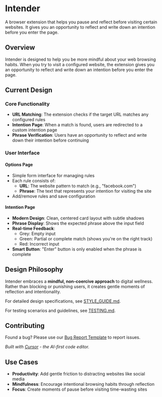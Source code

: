 # Intender

A browser extension that helps you pause and reflect before visiting certain websites. It gives you an opportunity to reflect and write down an intention before you enter the page.

## Overview

Intender is designed to help you be more mindful about your web browsing habits. When you try to visit a configured website, the extension gives you an opportunity to reflect and write down an intention before you enter the page.

## Current Design

### Core Functionality

- **URL Matching**: The extension checks if the target URL matches any configured rules
- **Intention Page**: When a match is found, users are redirected to a custom intention page
- **Phrase Verification**: Users have an opportunity to reflect and write down their intention before continuing

### User Interface

#### Options Page

- Simple form interface for managing rules
- Each rule consists of:
  - **URL**: The website pattern to match (e.g., "facebook.com")
  - **Phrase**: The text that represents your intention for visiting the site
- Add/remove rules and save configuration

#### Intention Page

- **Modern Design**: Clean, centered card layout with subtle shadows
- **Phrase Display**: Shows the expected phrase above the input field
- **Real-time Feedback**:
  - Grey: Empty input
  - Green: Partial or complete match (shows you're on the right track)
  - Red: Incorrect input
- **Smart Button**: "Enter" button is only enabled when the phrase is complete

## Design Philosophy

Intender embraces a **mindful, non-coercive approach** to digital wellness. Rather than blocking or punishing users, it creates gentle moments of reflection and intentionality.

For detailed design specifications, see [STYLE_GUIDE.md](./STYLE_GUIDE.md).

For testing scenarios and guidelines, see [TESTING.md](./TESTING.md).

## Contributing

Found a bug? Please use our [Bug Report Template](./BUG_REPORT_TEMPLATE.md) to report issues.

_Built with [Cursor](https://cursor.sh) - the AI-first code editor._

## Use Cases

- **Productivity**: Add gentle friction to distracting websites like social media
- **Mindfulness**: Encourage intentional browsing habits through reflection
- **Focus**: Create moments of pause before visiting time-wasting sites
